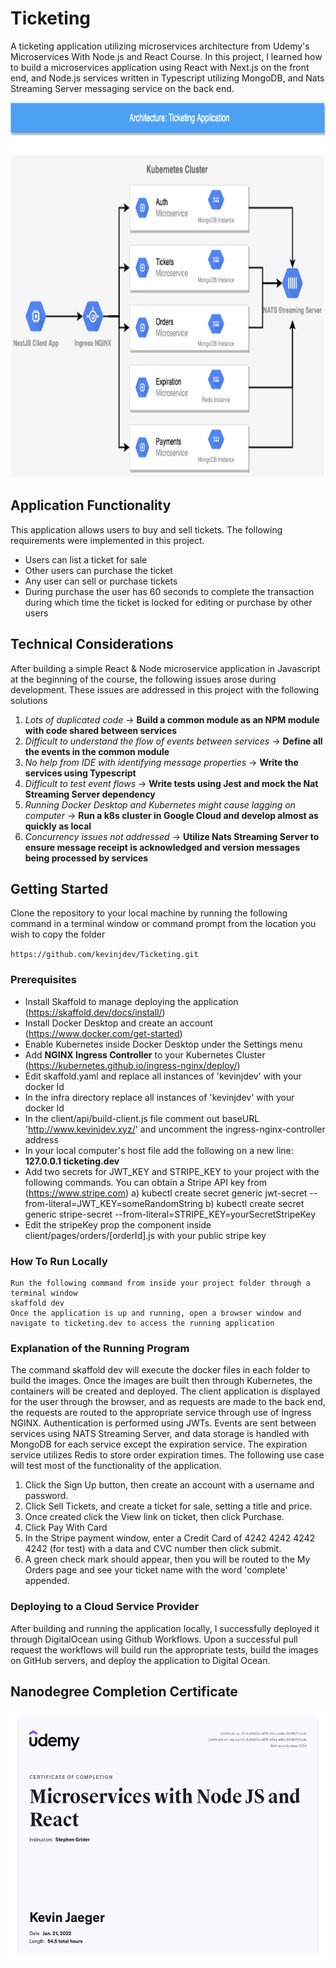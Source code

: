 # Ticketing
A ticketing application utilizing microservices architecture from Udemy's Microservices With Node.js and React Course.
In this project, I learned how to build a microservices application using React with Next.js on the front end, and Node.js services written in Typescript utilizing MongoDB, and Nats Streaming Server messaging service on the back end.

<img src="architecture.png" width="800" height="600" />

## Application Functionality
This application allows users to buy and sell tickets. The following requirements were implemented in this project.
- Users can list a ticket for sale
- Other users can purchase the ticket
- Any user can sell or purchase tickets
- During purchase the user has 60 seconds to complete the transaction during which time the ticket is locked for editing or purchase by other users

## Technical Considerations

After building a simple React & Node microservice application in Javascript at the beginning of the course, the following issues arose during development. These issues are addressed in this project with the following solutions
1. *Lots of duplicated code* -> **Build a common module as an NPM module with code shared between services**
2. *Difficult to understand the flow of events between services* -> **Define all the events in the common module**
3. *No help from IDE with identifying message properties* -> **Write the services using Typescript**
4. *Difficult to test event flows* -> **Write tests using Jest and mock the Nat Streaming Server dependency**
5. *Running Docker Desktop and Kubernetes might cause lagging on computer* -> **Run a k8s cluster in Google Cloud and develop almost as quickly as local**
6. *Concurrency issues not addressed* -> **Utilize Nats Streaming Server to ensure message receipt is acknowledged and version messages being processed by services**

## Getting Started
Clone the repository to your local machine by running the following command in a terminal window or command prompt from the location you wish to copy the folder

`https://github.com/kevinjdev/Ticketing.git`

### Prerequisites
* Install Skaffold to manage deploying the application (https://skaffold.dev/docs/install/)
* Install Docker Desktop and create an account (https://www.docker.com/get-started)
* Enable Kubernetes inside Docker Desktop under the Settings menu
* Add **NGINX Ingress Controller** to your Kubernetes Cluster (https://kubernetes.github.io/ingress-nginx/deploy/)
* Edit skaffold.yaml and replace all instances of 'kevinjdev' with your docker Id
* In the infra directory replace all instances of 'kevinjdev' with your docker Id
* In the client/api/build-client.js file comment out baseURL 'http://www.kevinjdev.xyz/' and uncomment the ingress-nginx-controller address
* In your local computer's host file add the following on a new line: **127.0.0.1 ticketing.dev**
* Add two secrets for JWT_KEY and STRIPE_KEY to your project with the following commands. You can obtain a Stripe API key from (https://www.stripe.com)
a) kubectl create secret generic jwt-secret --from-literal=JWT_KEY=someRandomString
b) kubectl create secret generic stripe-secret --from-literal=STRIPE_KEY=yourSecretStripeKey
* Edit the stripeKey prop the <StripeCheckout /> component inside client/pages/orders/[orderId].js with your public stripe key 

### How To Run Locally
```
Run the following command from inside your project folder through a terminal window
skaffold dev
Once the application is up and running, open a browser window and navigate to ticketing.dev to access the running application
```
### Explanation of the Running Program
The command skaffold dev will execute the docker files in each folder to build the images. Once the images are built then through Kubernetes, the containers will be created and deployed. The client application is displayed for the user through the browser, and as requests are made to the back end, the requests are routed to the appropriate service through use of Ingress NGINX. Authentication is performed using JWTs. Events are sent between services using NATS Streaming Server, and data storage is handled with MongoDB for each service except the expiration service. The expiration service utilizes Redis to store order expiration times. The following use case will test most of the functionality of the application.
1) Click the Sign Up button, then create an account with a username and password.
2) Click Sell Tickets, and create a ticket for sale, setting a title and price.
3) Once created click the View link on ticket, then click Purchase.
4) Click Pay With Card
5) In the Stripe payment window, enter a Credit Card of 4242 4242 4242 4242 (for test) with a data and CVC number then click submit.
6) A green check mark should appear, then you will be routed to the My Orders page and see your ticket name with the word 'complete' appended. 

### Deploying to a Cloud Service Provider
After building and running the application locally, I successfully deployed it through DigitalOcean using Github Workflows. Upon a successful pull request the workflows will build run the appropriate tests, build the images on GitHub servers, and deploy the application to Digital Ocean. 

## Nanodegree Completion Certificate
<img src="microservices-kevin-jaeger.jpg" width="600" height="400" />
